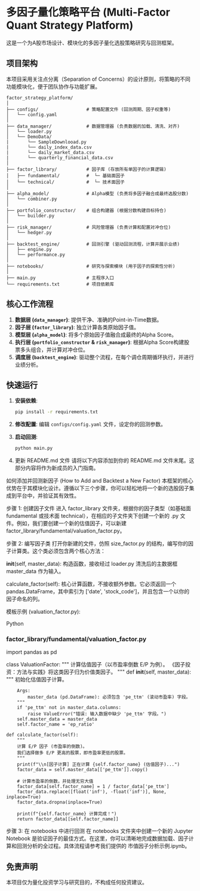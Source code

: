 # 多因子量化策略平台 (Multi-Factor Quant Strategy Platform)

这是一个为A股市场设计、模块化的多因子量化选股策略研究与回测框架。

## 项目架构

本项目采用关注点分离（Separation of Concerns）的设计原则，将策略的不同功能模块化，便于团队协作与功能扩展。

```
factor_strategy_platform/
│
├── configs/                  # 策略配置文件 (回测周期、因子权重等)
│   └── config.yaml
│
├── data_manager/             # 数据管理器 (负责数据的加载、清洗、对齐)
│   └── loader.py
│   └── DemoData/
|       └── SampleDownlooad.py
|       └── daily_index_data.csv
|       └── daily_market_data.csv
|       └── quarterly_financial_data.csv
│
├── factor_library/           # 因子库 (存放所有单因子的计算逻辑)
│   ├── fundamental/          #  └─ 基础面因子
│   └── technical/            #  └─ 技术面因子
│
├── alpha_model/              # Alpha模型 (负责将多因子融合成最终选股分数)
│   └── combiner.py
│
├── portfolio_constructor/    # 组合构建器 (根据分数构建目标持仓)
│   └── builder.py
│
├── risk_manager/             # 风险管理器 (负责计算和配置对冲仓位)
│   └── hedger.py
│
├── backtest_engine/          # 回测引擎 (驱动回测流程，计算并展示业绩)
│   ├── engine.py
│   └── performance.py
│
├── notebooks/                # 研究与探索模块 (用于因子的探索性分析)
│
├── main.py                   # 主程序入口
└── requirements.txt          # 项目依赖库
```

## 核心工作流程

1.  **数据层 (`data_manager`)**: 提供干净、准确的Point-in-Time数据。
2.  **因子层 (`factor_library`)**: 独立计算各类原始因子值。
3.  **模型层 (`alpha_model`)**: 将多个原始因子值融合成最终的Alpha Score。
4.  **执行层 (`portfolio_constructor` & `risk_manager`)**: 根据Alpha Score构建股票多头组合，并计算对冲仓位。
5.  **调度层 (`backtest_engine`)**: 驱动整个流程，在每个调仓周期循环执行，并进行业绩分析。

## 快速运行

1.  **安装依赖**:
    ```bash
    pip install -r requirements.txt
    ```
2.  **修改配置**:
    编辑 `configs/config.yaml` 文件，设定你的回测参数。

3.  **启动回测**:
    ```bash
    python main.py
    ```

1. 更新 README.md 文件
请将以下内容添加到你的 README.md 文件末尾。这部分内容将作为新成员的入门指南。

如何添加并回测新因子 (How to Add and Backtest a New Factor)
本框架的核心优势在于其模块化设计。遵循以下三个步骤，你可以轻松地将一个新的选股因子集成到平台中，并验证其有效性。

步骤 1: 创建因子文件
进入 factor_library 文件夹，根据你的因子类型（如基础面 fundamental 或技术面 technical），在相应的子文件夹下创建一个新的 .py 文件。例如，我们要创建一个新的估值因子，可以新建 factor_library/fundamental/valuation_factor.py。

步骤 2: 编写因子类
打开你新建的文件，仿照 size_factor.py 的结构，编写你的因子计算类。这个类必须包含两个核心方法：

__init__(self, master_data): 构造函数，接收经过 loader.py 清洗后的主数据框 master_data 作为输入。

calculate_factor(self): 核心计算函数，不接收额外参数。它必须返回一个 pandas.DataFrame，其中索引为 ['date', 'stock_code']，并且包含一个以你的因子命名的列。

模板示例 (valuation_factor.py):

Python

### factor_library/fundamental/valuation_factor.py
import pandas as pd

class ValuationFactor:
    """
    计算估值因子（以市盈率倒数 E/P 为例）。
    《因子投资：方法与实践》将这类因子归为价值类因子。
    """
    def __init__(self, master_data):
        """
        初始化估值因子计算。

        Args:
            master_data (pd.DataFrame): 必须包含 'pe_ttm' (滚动市盈率) 字段。
        """
        if 'pe_ttm' not in master_data.columns:
            raise ValueError("错误: 输入数据中缺少 'pe_ttm' 字段。")
        self.master_data = master_data
        self.factor_name = 'ep_ratio'

    def calculate_factor(self):
        """
        计算 E/P 因子 (市盈率的倒数)。
        我们选择做多 E/P 更高的股票，即市盈率更低的股票。
        """
        print(f"\\n[因子计算] 正在计算 {self.factor_name} (估值因子)...")
        factor_data = self.master_data[['pe_ttm']].copy()

        # 计算市盈率的倒数，并处理无穷大值
        factor_data[self.factor_name] = 1 / factor_data['pe_ttm']
        factor_data.replace([float('inf'), -float('inf')], None, inplace=True)
        factor_data.dropna(inplace=True)

        print(f"{self.factor_name} 计算完成！")
        return factor_data[[self.factor_name]]

步骤 3: 在 notebooks 中进行回测
在 notebooks 文件夹中创建一个新的 Jupyter Notebook 是验证因子的最佳方式。在这里，你可以清晰地完成数据加载、因子计算和回测分析的全过程。具体流程请参考我们提供的 市值因子分析示例.ipynb。

## 免责声明

本项目仅为量化投资学习与研究目的，不构成任何投资建议。
